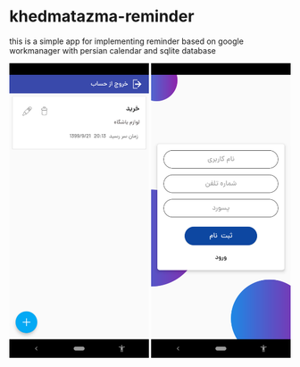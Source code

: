 # khedmatazma-reminder

this is a simple app for implementing reminder based on google workmanager with persian calendar and sqlite database




<img src="https://github.com/saeedhassankhan/khedmatazma-reminder/blob/master/screenshots/Screenshot_20201211-181426.png" alt="Your image title" width="250"/>
<img src="https://github.com/saeedhassankhan/khedmatazma-reminder/blob/master/screenshots/Screenshot_20201211-181442.png" alt="Your image title" width="250"/>

